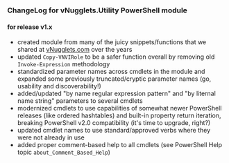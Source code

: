 ### ChangeLog for vNugglets.Utility PowerShell module

#### for release v1.x

- created module from many of the juicy snippets/functions that we shared at [vNugglets.com](http://vNugglets.com) over the years
- updated `Copy-VNVIRole` to be a safer function overall by removing old `Invoke-Expression` methodology
- standardized parameter names across cmdlets in the module and expanded some previously truncated/cryptic parameter names (go, usability and discoverability!)
- added/updated "by name regular expression pattern" and "by liternal name string" parameters to several cmdlets
- modernized cmdlets to use capabilities of somewhat newer PowerShell releases (like ordered hashtables) and built-in property return iteration, breaking PowerShell v2.0 compatibility (it's time to upgrade, right?)
- updated cmdlet names to use standard/approved verbs where they were not already in use
- added proper comment-based help to all cmdlets (see PowerShell Help topic `about_Comment_Based_Help`)
